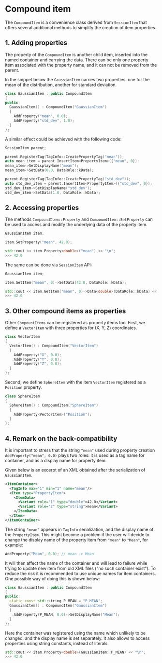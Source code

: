 # Compound item

The `CompoundItem` is a convenience class derived from `SessionItem` that offers
several additional methods to simplify the creation of item properties.

## 1. Adding properties

The property of the `CompoundItem` is another child item, inserted into the named
container and carrying the data. There can be only one property item associated with the property name, and it can not be removed from the parent.

In the snippet below the `GaussianItem` carries
two properties: one for the mean of the distribution, another for standard
deviation.

```C++
class GaussianItem : public CompoundItem
{
public:
  GaussianItem() : CompoundItem("GaussianItem")
  {
    AddProperty("mean", 0.0);
    AddProperty("std_dev", 1.0);
  }
};
```

A similar effect could be achieved with the following code:

```C++
SessionItem parent;

parent.RegisterTag(TagInfo::CreatePropertyTag("mean"));
auto mean_item = parent.InsertItem<PropertyItem>({"mean", 0});
mean_item->SetDisplayName("mean");
mean_item->SetData(0.0, DataRole::kData);

parent.RegisterTag(TagInfo::CreatePropertyTag("std_dev"));
auto std_dev_item = parent.InsertItem<PropertyItem>({"std_dev", 0});
std_dev_item->SetDisplayName("std_dev");
std_dev_item->SetData(1.0, DataRole::kData);
```

## 2. Accessing properties

The methods `CompoundItem::Property` and `CompoundItem::SetProperty` can be used to access and modify the underlying data of the property item.

```C++
GaussianItem item;

item.SetProperty("mean", 42.0);

std::cout << item.Property<double>("mean") << "\n";
>>> 42.0
```

The same can be done via `SessionItem` API:

```C++
GaussianItem item;

item.GetItem("mean", 0)->SetData(42.0, DataRole::kData); 

std::cout << item.GetItem("mean", 0)->Data<double>(DataRole::kData) << "\n";
>>> 42.0
```

## 3. Other compound items as properties

Other `CompountItems` can be registered as property items too.
First, we define a `VectorItem` with three properties for (X, Y, Z) coordinates.

```C++
class VectorItem 
{
  VectorItem() : CompoundItem("VectorItem")
  {
    AddProperty("X", 0.0);
    AddProperty("Y", 0.0);
    AddProperty("Z", 0.0);
  }
};
```

Second, we define `SphereItem` with the item `VectorItem` registered as a `Position` property.

```C++
class SphereItem 
{
  SphereItem() : CompoundItem("SphereItem")
  {
    AddProperty<VectorItem>("Position");
  }
};
```

## 4. Remark on the back-compatibility

It is important to stress that the string `"mean"` used during
property creation `AddProperty("mean", 0.0)` plays two roles:
it is used as a tag name for container, and as a display name for property item.

Given below is an excerpt of an XML obtained after the serialization of `GaussianItem`.

```xml
<ItemContainer>
  <TagInfo max="1" min="1" name="mean"/>
  <Item type="PropertyItem">
    <ItemData>
      <Variant role="1" type="double">42.0</Variant>
      <Variant role="2" type="string">mean</Variant>
    </ItemData>
  </Item>
</ItemContainer>
```

The string `"mean"` appears in `TagInfo` serialization, and the display name of the `PropertyItem`. This might become a problem if the user will decide to change the display name of the property item from `"mean"` to `"Mean"`, for example:

```C++
AddProperty("Mean", 0.0); // mean -> Mean
```

It will then affect the name of the container and will lead to failure while
trying to update new item from old XML files ("no such container exist"). To
reduce the risk it is recommended to use unique names for item containers. One
possible way of doing this is shown below:

```C++
class GaussianItem : public CompoundItem
{
public:
  static const std::string P_MEAN = "P_MEAN";
  GaussianItem() : CompoundItem("GaussianItem")
  {
    AddProperty(P_MEAN, 0.0)->SetDisplayName("Mean");
  }
};
```

Here the container was registered using the name which unlikely to be changed,
and the display name is set separately. It also allows to access properties
using string constants, instead of literals.

```C++
std::cout << item.Property<double>(GaussianItem::P_MEAN) << "\n";
>>> 42.0
```
